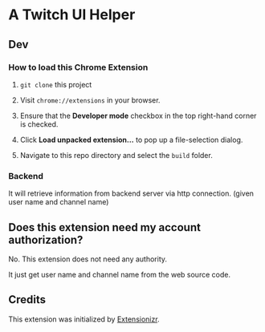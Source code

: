 # A Twitch UI Helper

## Dev

### How to load this Chrome Extension

1. `git clone` this project

2. Visit `chrome://extensions` in your browser.

3. Ensure that the **Developer mode** checkbox in the top right-hand corner is checked.

4. Click **Load unpacked extension…** to pop up a file-selection dialog.

5. Navigate to this repo directory and select the `build` folder.

### Backend

It will retrieve information from backend server via http connection. (given user name and channel name)

## Does this extension need my account authorization?

No. This extension does not need any authority.

It just get user name and channel name from the web source code.

## Credits

This extension was initialized by [Extensionizr](http://extensionizr.com/).
